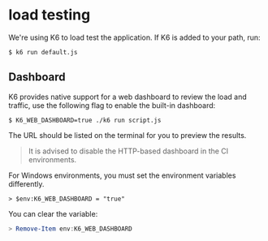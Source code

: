# load testing

We're using K6 to load test the application. If K6 is added to your path, run:

```shell
$ k6 run default.js
```


## Dashboard

K6 provides native support for a web dashboard to review the load and traffic,
use the following flag to enable the built-in dashboard:

```shell
$ K6_WEB_DASHBOARD=true ./k6 run script.js
```

The URL should be listed on the terminal for you to preview the results.

> It is advised to disable the HTTP-based dashboard in the CI environments.

For Windows environments, you must set the environment variables differently.

```powersehll
> $env:K6_WEB_DASHBOARD = "true"
```

You can clear the variable:

```powershell
> Remove-Item env:K6_WEB_DASHBOARD
```
